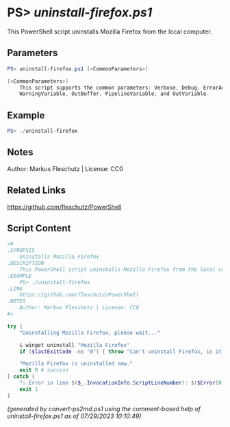 PS> *uninstall-firefox.ps1*
====================

This PowerShell script uninstalls Mozilla Firefox from the local computer.

Parameters
----------
```powershell
PS> uninstall-firefox.ps1 [<CommonParameters>]

[<CommonParameters>]
    This script supports the common parameters: Verbose, Debug, ErrorAction, ErrorVariable, WarningAction, 
    WarningVariable, OutBuffer, PipelineVariable, and OutVariable.
```

Example
-------
```powershell
PS> ./uninstall-firefox

```

Notes
-----
Author: Markus Fleschutz | License: CC0

Related Links
-------------
https://github.com/fleschutz/PowerShell

Script Content
--------------
```powershell
<#
.SYNOPSIS
	Uninstalls Mozilla Firefox
.DESCRIPTION
	This PowerShell script uninstalls Mozilla Firefox from the local computer.
.EXAMPLE
	PS> ./uninstall-firefox
.LINK
	https://github.com/fleschutz/PowerShell
.NOTES
	Author: Markus Fleschutz | License: CC0
#>

try {
	"Uninstalling Mozilla Firefox, please wait..."

	& winget uninstall "Mozilla Firefox"
	if ($lastExitCode -ne "0") { throw "Can't uninstall Firefox, is it installed?" }

	"Mozilla Firefox is uninstalled now."
	exit 0 # success
} catch {
	"⚠️ Error in line $($_.InvocationInfo.ScriptLineNumber): $($Error[0])"
	exit 1
}
```

*(generated by convert-ps2md.ps1 using the comment-based help of uninstall-firefox.ps1 as of 07/29/2023 10:10:49)*
